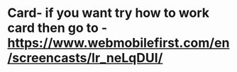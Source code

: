 # Card- if you want try how to work card then go to -https://www.webmobilefirst.com/en/screencasts/lr_neLqDUI/
